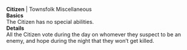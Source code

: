 **Citizen** | Townsfolk Miscellaneous  
__Basics__  
The Citizen has no special abilities.  
__Details__  
All the Citizen vote during the day on whomever they suspect to be an enemy, and hope during the night that they won’t get killed.  
